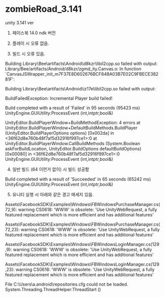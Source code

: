 # zombieRoad_3.141
unity 3.141 ver


1. 페이스북 14.0 ndk 버전

2. 플레이 시 오류 없음.

3. 빌드 시 오류 있음.

Building Library\Bee\artifacts\Android\d8kzr\libil2cpp.so failed with output:
Library/Bee/artifacts/Android/d8kzr/zgmd_ity.Canvas.o: In function `CanvasJSWrapper_init_m7F37E8D602676BCF848A03B7E02C9FBECE38281F':

Building Library\Bee\artifacts\Android\iz17e\libil2cpp.so failed with output:

BuildFailedException: Incremental Player build failed!

Build completed with a result of 'Failed' in 95 seconds (95423 ms)
UnityEngine.GUIUtility:ProcessEvent (int,intptr,bool&)

UnityEditor.BuildPlayerWindow+BuildMethodException: 4 errors
  at UnityEditor.BuildPlayerWindow+DefaultBuildMethods.BuildPlayer (UnityEditor.BuildPlayerOptions options) [0x002da] in <36f62d8e760b48f7af5d32916f997ce1>:0 
  at UnityEditor.BuildPlayerWindow.CallBuildMethods (System.Boolean askForBuildLocation, UnityEditor.BuildOptions defaultBuildOptions) [0x00080] in <36f62d8e760b48f7af5d32916f997ce1>:0 
UnityEngine.GUIUtility:ProcessEvent (int,intptr,bool&)


4. 일반 빌드 (64 이런거 없이) 시 빌드 성공함

Build completed with a result of 'Succeeded' in 65 seconds (65242 ms)
UnityEngine.GUIUtility:ProcessEvent (int,intptr,bool&)



5. 유니티 실행 시 아래와 같은 경고 메세지 있음.

Assets\FacebookSDK\Examples\Windows\FBWindowsPurchaseManager.cs(72,9): warning CS0618: 'WWW' is obsolete: 'Use UnityWebRequest, a fully featured replacement which is more efficient and has additional features'


Assets\FacebookSDK\Examples\Windows\FBWindowsPurchaseManager.cs(72,23): warning CS0618: 'WWW' is obsolete: 'Use UnityWebRequest, a fully featured replacement which is more efficient and has additional features'


Assets\FacebookSDK\Examples\Windows\FBWindowsLoginManager.cs(129,9): warning CS0618: 'WWW' is obsolete: 'Use UnityWebRequest, a fully featured replacement which is more efficient and has additional features'


Assets\FacebookSDK\Examples\Windows\FBWindowsLoginManager.cs(129,23): warning CS0618: 'WWW' is obsolete: 'Use UnityWebRequest, a fully featured replacement which is more efficient and has additional features'


 File C:\Users\a\.android\repositories.cfg could not be loaded.
System.Threading.ThreadHelper:ThreadStart ()
